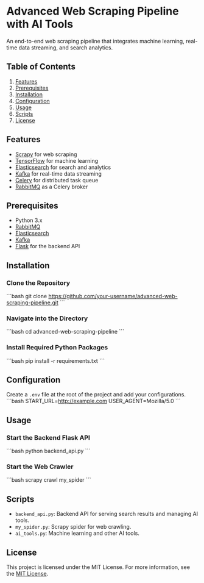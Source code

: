 # Advanced Web Scraping Pipeline with AI Tools

An end-to-end web scraping pipeline that integrates machine learning, real-time data streaming, and search analytics.

## Table of Contents
1. [Features](#features)
2. [Prerequisites](#prerequisites)
3. [Installation](#installation)
4. [Configuration](#configuration)
5. [Usage](#usage)
6. [Scripts](#scripts)
7. [License](#license)

## Features
- [Scrapy](https://scrapy.org/) for web scraping
- [TensorFlow](https://www.tensorflow.org/) for machine learning
- [Elasticsearch](https://www.elastic.co/) for search and analytics
- [Kafka](https://kafka.apache.org/) for real-time data streaming
- [Celery](https://docs.celeryproject.org/en/stable/) for distributed task queue
- [RabbitMQ](https://www.rabbitmq.com/) as a Celery broker

## Prerequisites
- Python 3.x
- [RabbitMQ](https://www.rabbitmq.com/download.html)
- [Elasticsearch](https://www.elastic.co/guide/en/elasticsearch/reference/current/install-elasticsearch.html)
- [Kafka](https://kafka.apache.org/quickstart)
- [Flask](https://flask.palletsprojects.com/en/2.0.x/installation/) for the backend API

## Installation

### Clone the Repository
\`\`\`bash
git clone https://github.com/your-username/advanced-web-scraping-pipeline.git
\`\`\`

### Navigate into the Directory
\`\`\`bash
cd advanced-web-scraping-pipeline
\`\`\`

### Install Required Python Packages
\`\`\`bash
pip install -r requirements.txt
\`\`\`

## Configuration
Create a `.env` file at the root of the project and add your configurations.
\`\`\`bash
START_URL=http://example.com
USER_AGENT=Mozilla/5.0
\`\`\`

## Usage

### Start the Backend Flask API
\`\`\`bash
python backend_api.py
\`\`\`

### Start the Web Crawler
\`\`\`bash
scrapy crawl my_spider
\`\`\`

## Scripts
- `backend_api.py`: Backend API for serving search results and managing AI tools.
- `my_spider.py`: Scrapy spider for web crawling.
- `ai_tools.py`: Machine learning and other AI tools.

## License
This project is licensed under the MIT License. For more information, see the [MIT License](https://opensource.org/licenses/MIT).
